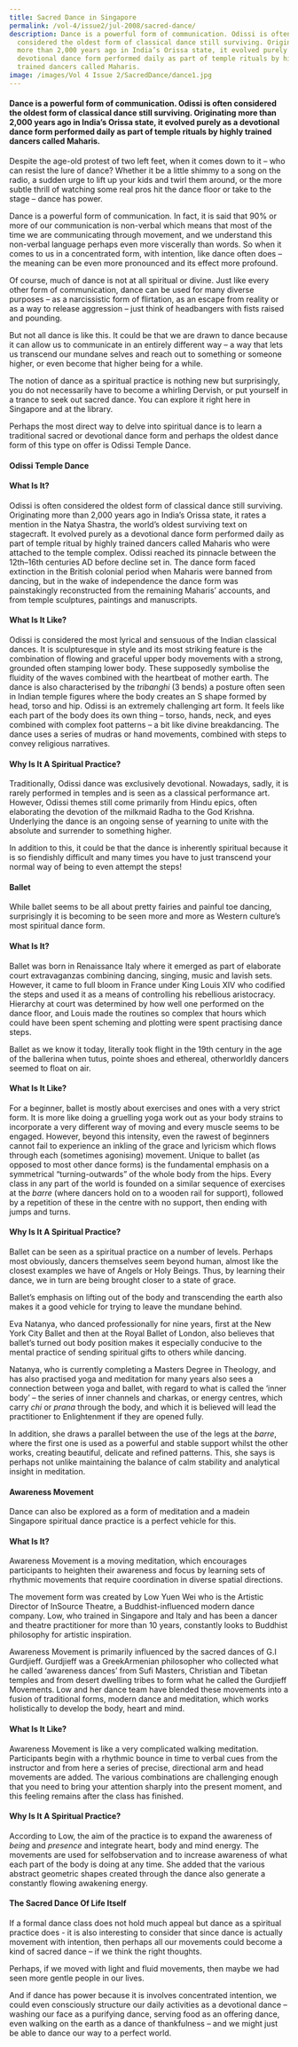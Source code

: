 ```yaml
---
title: Sacred Dance in Singapore
permalink: /vol-4/issue2/jul-2008/sacred-dance/
description: Dance is a powerful form of communication. Odissi is often
  considered the oldest form of classical dance still surviving. Originating
  more than 2,000 years ago in India’s Orissa state, it evolved purely as a
  devotional dance form performed daily as part of temple rituals by highly
  trained dancers called Maharis.
image: /images/Vol 4 Issue 2/SacredDance/dance1.jpg
---
```

#### Dance is a powerful form of communication. Odissi is often considered the oldest form of classical dance still surviving. Originating more than 2,000 years ago in India’s Orissa state, it evolved purely as a devotional dance form performed daily as part of temple rituals by highly trained dancers called Maharis.

Despite the age-old protest of two left feet,  when it comes down to it – who can resist the lure of dance? Whether it be a little shimmy to a song on the radio, a sudden urge to lift up your kids and twirl them around, or the more subtle thrill of watching some real pros hit the dance floor or take to the stage – dance has power.

Dance is a powerful form of communication. In fact, it is said that 90% or more of our communication is non-verbal which means that most of the time we are communicating through movement, and we understand this non-verbal language perhaps even more viscerally than words. So when it comes to us in a concentrated form, with intention, like dance often does – the meaning can be even more pronounced and its effect more profound.

Of course, much of dance is not at all spiritual or divine. Just like every other form of communication, dance can be used for many diverse purposes – as a narcissistic form of flirtation, as an escape from reality or as a way to release aggression – just think of headbangers with fists raised and pounding.

But not all dance is like this. It could be that we are drawn to dance because it can allow us to communicate in an entirely different way – a way that lets us transcend our mundane selves and reach out to something or someone higher, or even become that higher being for a while.

The notion of dance as a spiritual practice is nothing new but surprisingly, you do not necessarily have to become a whirling Dervish, or put yourself in a trance to seek out sacred dance. You can explore it right here in Singapore and at the library.

Perhaps the most direct way to delve into spiritual dance is to learn a traditional sacred or devotional dance form and perhaps the oldest dance form of this type on offer is Odissi Temple Dance.

#### **Odissi Temple Dance**
#### **What Is It?**

Odissi is often considered the oldest form of classical dance still surviving. Originating more than 2,000 years ago in India’s Orissa state, it rates a mention in the Natya Shastra, the world’s oldest surviving text on stagecraft. It evolved purely as a devotional dance form performed daily as part of temple ritual by highly trained dancers called Maharis who were attached to the temple complex. Odissi reached its pinnacle between the 12th–16th centuries AD before decline set in. The dance form faced extinction in the British colonial period when Maharis were banned from dancing, but in the wake of independence the dance form was painstakingly reconstructed from the remaining Maharis’ accounts, and from temple sculptures, paintings and manuscripts.

#### **What Is It Like?**

Odissi is considered the most lyrical and sensuous of the Indian classical dances. It is sculpturesque in style and its most striking feature is the combination of flowing and graceful upper body movements with a strong, grounded often stamping lower body. These supposedly symbolise the fluidity of the waves combined with the heartbeat of mother earth. The dance is also characterised by the *tribanghi* (3 bends) a posture often seen in Indian temple figures where the body creates an S shape formed by head, torso and hip. Odissi is an extremely challenging art form. It feels like each part of the body does its own thing – torso, hands, neck, and eyes combined with complex foot patterns – a bit like divine breakdancing. The dance uses a series of mudras or hand movements, combined with steps to convey religious narratives.

#### **Why Is It A Spiritual Practice?**

Traditionally, Odissi dance was exclusively devotional. Nowadays, sadly, it is rarely performed in temples and is seen as a classical performance art. However, Odissi themes still come primarily from Hindu epics, often elaborating the devotion of the milkmaid Radha to the God Krishna. Underlying the dance is an ongoing sense of yearning to unite with the absolute and surrender to something higher.

In addition to this, it could be that the dance is inherently spiritual because it is so fiendishly difficult and many times you have to just transcend your normal way of being to even attempt the steps!

#### **Ballet**

While ballet seems to be all about pretty fairies and painful toe dancing, surprisingly it is becoming to be seen more and more as Western culture’s most spiritual dance form.

#### **What Is It?**

Ballet was born in Renaissance Italy where it emerged as part of elaborate court extravaganzas combining dancing, singing, music and lavish sets. However, it came to full bloom in France under King Louis XIV who codified the steps and used it as a means of controlling his rebellious aristocracy. Hierarchy at court was determined by how well one performed on the dance floor, and Louis made the routines so complex that hours which could have been spent scheming and plotting were spent practising dance steps.

Ballet as we know it today, literally took flight in the 19th century in the age of the ballerina when tutus, pointe shoes and ethereal, otherworldly dancers seemed to float on air.

#### **What Is It Like?**

For a beginner, ballet is mostly about exercises and ones with a very strict form. It is more like doing a gruelling yoga work out as your body strains to incorporate a very different way of moving and every muscle seems to be engaged. However, beyond this intensity, even the rawest of beginners cannot fail to experience an inkling of the grace and lyricism which flows through each (sometimes agonising) movement. Unique to ballet (as opposed to most other dance forms) is the fundamental emphasis on a symmetrical “turning-outwards” of the whole body from the hips. Every class in any part of the world is founded on a similar sequence of exercises at the *barre* (where dancers hold on to a wooden rail for support), followed by a repetition of these in the centre with no support, then ending with jumps and turns.

#### **Why Is It A Spiritual Practice?**

Ballet can be seen as a spiritual practice on a number of levels. Perhaps most obviously, dancers themselves seem beyond human, almost like the closest examples we have of Angels or Holy Beings. Thus, by learning their dance, we in turn are being brought closer to a state of grace.

Ballet’s emphasis on lifting out of the body and transcending the earth also makes it a good vehicle for trying to leave the mundane behind.

Eva Natanya, who danced professionally for nine years, first at the New York City Ballet and then at the Royal Ballet of London, also believes that ballet’s turned out body position makes it especially conducive to the mental practice of sending spiritual gifts to others while dancing.

Natanya, who is currently completing a Masters Degree in Theology, and has also practised yoga and meditation for many years also sees a connection between yoga and ballet, with regard to what is called the ‘inner body’ – the series of inner channels and charkas, or energy centres, which carry *chi* or *prana* through the body, and which it is believed will lead the practitioner to Enlightenment if they are opened fully.

In addition, she draws a parallel between the use of the legs at the *barre*, where the first one is used as a powerful and stable support whilst the other works, creating beautiful, delicate and refined patterns. This, she says is perhaps not unlike maintaining the balance of calm stability and analytical insight in meditation.

#### **Awareness Movement**

Dance can also be explored as a form of meditation and a madein Singapore spiritual dance practice is a perfect vehicle for this.

#### **What Is It?**

Awareness Movement is a moving meditation, which encourages participants to heighten their awareness and focus by learning sets of rhythmic movements that require coordination in diverse spatial directions.

The movement form was created by Low Yuen Wei who is the Artistic Director of InSource Theatre, a Buddhist-influenced modern dance company. Low, who trained in Singapore and Italy and has been a dancer and theatre practitioner for more than 10 years, constantly looks to Buddhist philosophy for artistic inspiration.

Awareness Movement is primarily influenced by the sacred dances of G.I Gurdjieff. Gurdjieff was a GreekArmenian philosopher who collected what he called ‘awareness dances’ from Sufi Masters, Christian and Tibetan temples and from desert dwelling tribes to form what he called the Gurdjieff Movements. Low and her dance team have blended these movements into a fusion of traditional forms, modern dance and meditation, which works holistically to develop the body, heart and mind.

#### **What Is It Like?**

Awareness Movement is like a very complicated walking meditation. Participants begin with a rhythmic bounce in time to verbal cues from the instructor and from here a series of precise, directional arm and head movements are added. The various combinations are challenging enough that you need to bring your attention sharply into the present moment, and this feeling remains after the class has finished.

#### **Why Is It A Spiritual Practice?**

According to Low, the aim of the practice is to expand the awareness of *being* and *presence* and integrate heart, body and mind energy. The movements are used for selfobservation and to increase awareness of what each part of the body is doing at any time. She added that the various abstract geometric shapes created through the dance also generate a constantly flowing awakening energy.

#### **The Sacred Dance Of Life Itself**

If a formal dance class does not hold much appeal but dance as a spiritual practice does - it is also interesting to consider that since dance is actually movement with intention, then perhaps all our movements could become a kind of sacred dance – if we think the right thoughts.

Perhaps, if we moved with light and fluid movements, then maybe we had seen more gentle people in our lives.

And if dance has power because it is involves concentrated intention, we could even consciously structure our daily activities as a devotional dance – washing our face as a purifying dance, serving food as an offering dance, even walking on the earth as a dance of thankfulness – and we might just be able to dance our way to a perfect world.